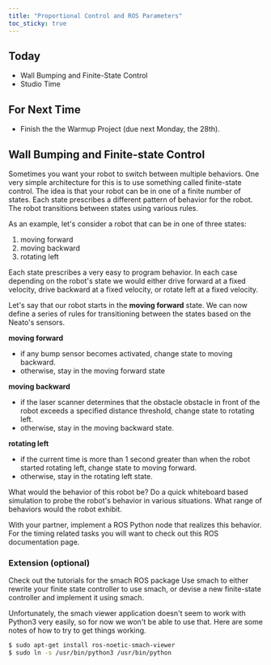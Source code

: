 ```yaml
---
title: "Proportional Control and ROS Parameters"
toc_sticky: true
---
```


## Today

* Wall Bumping and Finite-State Control
* Studio Time

## For Next Time
* Finish the <a-no-proxy href="../assignments/warmup_project" data-canvas="https://olin.instructure.com/courses/143/assignments/440">the Warmup Project</a-no-proxy> (due next Monday, the 28th).

## Wall Bumping and Finite-state Control	

Sometimes you want your robot to switch between multiple behaviors.  One very simple architecture for this is to use something called finite-state control.  The idea is that your robot can be in one of a finite number of states.  Each state prescribes a different pattern of behavior for the robot.  The robot transitions between states using various rules.	

As an example, let's consider a robot that can be in one of three states:	

1. moving forward
2. moving backward
3. rotating left

Each state prescribes a very easy to program behavior.  In each case depending on the robot's state we would either drive forward at a fixed velocity, drive backward at a fixed velocity, or rotate left at a fixed velocity.

Let's say that our robot starts in the **moving forward** state.  We can now define a series of rules for transitioning between the states based on the Neato's sensors.

**moving forward**	

* if any bump sensor becomes activated, change state to moving backward.	
* otherwise, stay in the moving forward state

**moving backward**

* if the laser scanner determines that the obstacle obstacle in front of the robot exceeds a specified distance threshold, change state to rotating left.
* otherwise, stay in the moving backward state.

**rotating left**

* if the current time is more than 1 second greater than when the robot started rotating left, change state to moving forward.
* otherwise, stay in the rotating left state.

What would the behavior of this robot be?  Do a quick whiteboard based simulation to probe the robot's behavior in various situations.  What range of behaviors would the robot exhibit.

With your partner, implement a ROS Python node that realizes this behavior.  For the timing related tasks you will want to check out this ROS documentation page.


### Extension (optional)	

Check out the <a-no-proxy href="http://wiki.ros.org/smach/Tutorials">tutorials for the smach ROS package</a-no-proxy> Use smach to either rewrite your finite state controller to use smach, or devise a new finite-state controller and implement it using smach.

Unfortunately, the smach viewer application doesn't seem to work with Python3 very easily, so for now we won't be able to use that.  Here are some notes of how to try to get things working.

```bash
$ sudo apt-get install ros-noetic-smach-viewer
$ sudo ln -s /usr/bin/python3 /usr/bin/python
```
